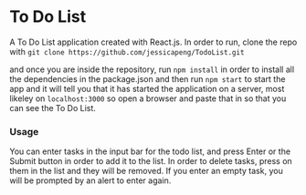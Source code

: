 # To Do List

A To Do List application created with React.js. In order to run, clone the repo with `git clone https://github.com/jessicapeng/TodoList.git`

 and once you are inside the repository, run `npm install` in order to install all the dependencies in the package.json and then run `npm start` to start the app and it will tell you that it has started the application on a server, most likeley on `localhost:3000` so open a browser and paste that in so that you can see the To Do List.
 
 ### Usage
You can enter tasks in the input bar for the todo list, and press Enter or the Submit button in order to add it to the list. In order to delete tasks, press on them in the list and they will be removed. If you enter an empty task, you will be prompted by an alert to enter again.

